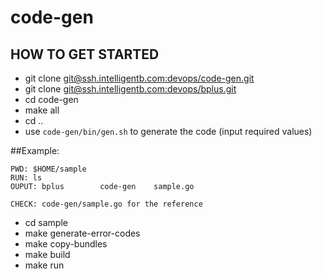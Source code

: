 # code-gen

## HOW TO GET STARTED
- git clone [git@ssh.intelligentb.com:devops/code-gen.git](https://gitlab.intelligentb.com/devops/code-gen.git)
- git clone [git@ssh.intelligentb.com:devops/bplus.git](https://gitlab.intelligentb.com/devops/bplus.git)
- cd code-gen
- make all
- cd ..
- use `code-gen/bin/gen.sh` to generate the code (input required values)

##Example:

```
PWD: $HOME/sample
RUN: ls
OUPUT: bplus		code-gen	sample.go

CHECK: code-gen/sample.go for the reference
```
- cd sample 
- make generate-error-codes
- make copy-bundles
- make build
- make run
